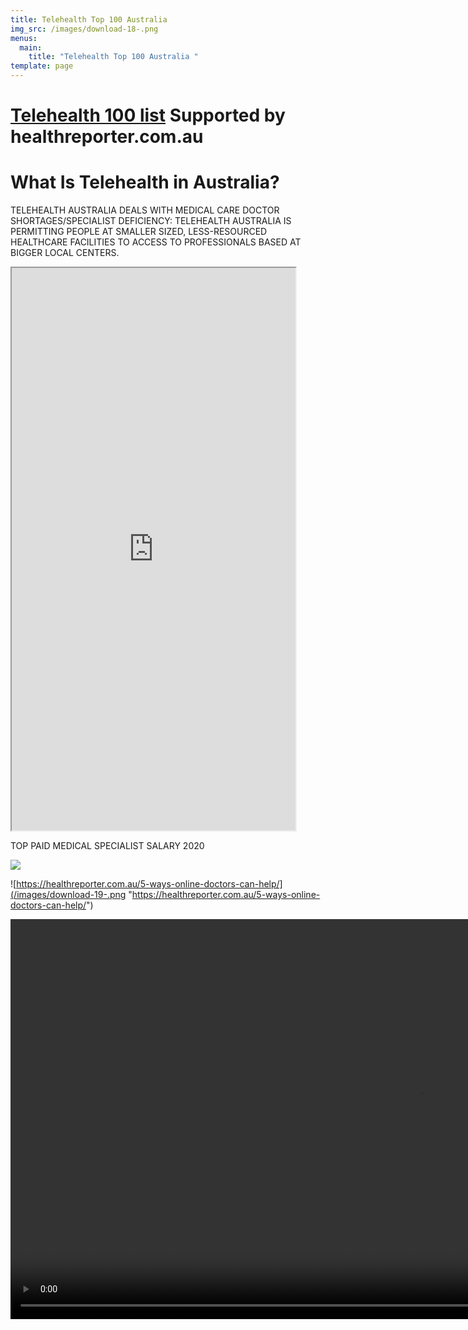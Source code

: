```yaml
---
title: Telehealth Top 100 Australia
img_src: /images/download-18-.png
menus:
  main:
    title: "Telehealth Top 100 Australia "
template: page
---
```

<!--StartFragment-->

# [Telehealth 100 list](https://healthreporter.com.au/australian-telehealth-top-100/) Supported by healthreporter.com.au

<!--StartFragment-->

# What Is Telehealth in Australia?

TELEHEALTH AUSTRALIA DEALS WITH MEDICAL CARE DOCTOR SHORTAGES/SPECIALIST DEFICIENCY: TELEHEALTH AUSTRALIA IS PERMITTING PEOPLE AT SMALLER SIZED, LESS-RESOURCED HEALTHCARE FACILITIES TO ACCESS TO PROFESSIONALS BASED AT BIGGER LOCAL CENTERS.

<!--EndFragment-->

<iframe src="https://docs.google.com/spreadsheets/d/e/2PACX-1vSuIJk32kqdo2OQaS49y1XnBMW0GVdXTvJpPbt8DmJ1YDl08Uotkt7lu704utwjr7HGk1BmvTtz_N5p/pubhtml?widget=true&amp;headers=false" width="90%" height="900px"></iframe>

TOP PAID MEDICAL SPECIALIST SALARY 2020

![](/images/rank-of-academic-physicians-salary-by-specialty-and-gender.png)



![https://healthreporter.com.au/5-ways-online-doctors-can-help/](/images/download-19-.png "https://healthreporter.com.au/5-ways-online-doctors-can-help/")

<a href="https://gyazo.com/0d60ba9878955762b95061397d363c2b"><video alt="Video from Gyazo" width="1280" autoplay muted loop playsinline controls><source src="https://i.gyazo.com/0d60ba9878955762b95061397d363c2b.mp4" type="video/mp4" /></video></a>
